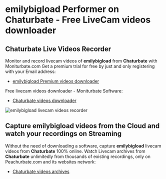# emilybigload Performer on Chaturbate - Free LiveCam videos downloader

## Chaturbate Live Videos Recorder

Monitor and record livecam videos of **emilybigload** from **Chaturbate** with Moniturbate.com
Get a premium trial for free by just and only registering with your Email address:
* [emilybigload Premium videos downloader](https://moniturbate.com/request-demo-licence-key.html)

Free livecam videos downloader - Moniturbate Software:
* [Chaturbate videos downloader](https://moniturbate.com/moniturbate-download-software.html)

![emilybigload livecam videos recorder](https://peachurnet.com/templates/moniturbate-software.png)


## Capture emilybigload videos from the Cloud and watch your recordings on Streaming

Without the need of downloading a software, capture **emilybigload** livecam videos from **Chaturbate** 100% online.
Watch Livecam archives from **Chaturbate** unlimitedly from thousands of existing recordings, only on Peachurbate.com and its websites network:
* [Chaturbate videos archives](https://peachurnet.com/)